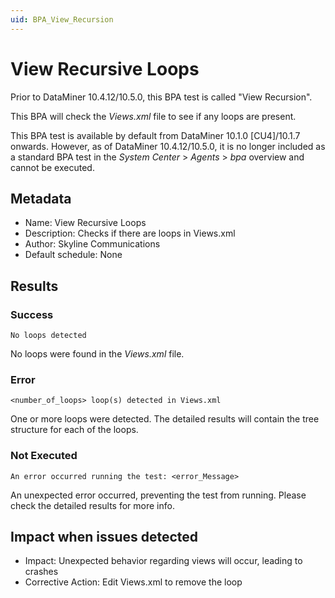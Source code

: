 ```yaml
---
uid: BPA_View_Recursion
---
```


# View Recursive Loops

Prior to DataMiner 10.4.12/10.5.0<!--RN 40751-->, this BPA test is called "View Recursion".

This BPA will check the *Views.xml* file to see if any loops are present.

This BPA test is available by default from DataMiner 10.1.0 [CU4]/10.1.7 onwards. However, as of DataMiner 10.4.12/10.5.0<!--RN 40751-->, it is no longer included as a standard BPA test in the *System Center* > *Agents* > *bpa* overview and cannot be executed.

## Metadata

- Name: View Recursive Loops
- Description: Checks if there are loops in Views.xml
- Author: Skyline Communications
- Default schedule: None

## Results

### Success

`No loops detected`

No loops were found in the *Views.xml* file.

### Error

`<number_of_loops> loop(s) detected in Views.xml`

One or more loops were detected. The detailed results will contain the tree structure for each of the loops.

### Not Executed

`An error occurred running the test: <error_Message>`

An unexpected error occurred, preventing the test from running. Please check the detailed results for more info.

## Impact when issues detected

- Impact: Unexpected behavior regarding views will occur, leading to crashes
- Corrective Action: Edit Views.xml to remove the loop
